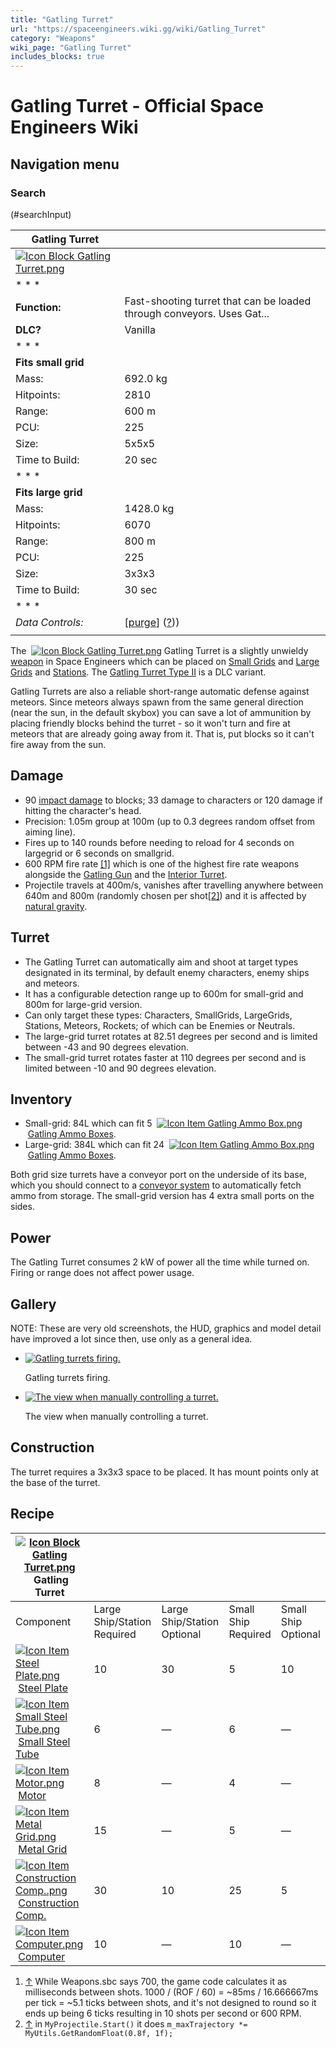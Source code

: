 ```yaml
---
title: "Gatling Turret"
url: "https://spaceengineers.wiki.gg/wiki/Gatling_Turret"
category: "Weapons"
wiki_page: "Gatling Turret"
includes_blocks: true
---
```


# Gatling Turret - Official Space Engineers Wiki

## Navigation menu

### Search

(#searchInput)

| Gatling Turret |     |
| --- | --- |
| [![Icon Block Gatling Turret.png](https://spaceengineers.wiki.gg/images/9/97/Icon_Block_Gatling_Turret.png?d4d145)](https://spaceengineers.wiki.gg/wiki/File:Icon_Block_Gatling_Turret.png) |     |
| * * * |     |
| **Function:** | Fast-shooting turret that can be loaded through conveyors. Uses Gat... |
| **DLC?** | Vanilla |
| * * * |     |
| **Fits small grid** |     |
| Mass: | 692.0 kg |
| Hitpoints: | 2810 |
| Range: | 600 m |
| PCU: | 225 |
| Size: | 5x5x5 |
| Time to Build: | 20 sec |
| * * * |     |
| **Fits large grid** |     |
| Mass: | 1428.0 kg |
| Hitpoints: | 6070 |
| Range: | 800 m |
| PCU: | 225 |
| Size: | 3x3x3 |
| Time to Build: | 30 sec |
| * * * |     |
| _Data Controls:_ | \[[purge](https://spaceengineers.wiki.gg/wiki/Gatling_Turret?action=purge)\] ([?](https://spaceengineers.wiki.gg/wiki/Template:Info_Block))) |
|     |     |

  
The  [![Icon Block Gatling Turret.png](https://spaceengineers.wiki.gg/images/thumb/9/97/Icon_Block_Gatling_Turret.png/21px-Icon_Block_Gatling_Turret.png?d4d145)](https://spaceengineers.wiki.gg/wiki/Gatling_Turret "Gatling Turret") Gatling Turret is a slightly unwieldy [weapon](https://spaceengineers.wiki.gg/wiki/Block_Weapons "Block Weapons") in Space Engineers which can be placed on [Small Grids](https://spaceengineers.wiki.gg/wiki/Small_Grid "Small Grid") and [Large Grids](https://spaceengineers.wiki.gg/wiki/Large_Grid "Large Grid") and [Stations](https://spaceengineers.wiki.gg/wiki/Station "Station"). The [Gatling Turret Type II](https://spaceengineers.wiki.gg/wiki/Gatling_Turret_Type_II "Gatling Turret Type II") is a DLC variant.

Gatling Turrets are also a reliable short-range automatic defense against meteors. Since meteors always spawn from the same general direction (near the sun, in the default skybox) you can save a lot of ammunition by placing friendly blocks behind the turret - so it won't turn and fire at meteors that are already going away from it. That is, put blocks so it can't fire away from the sun.

## Damage

*   90 [impact damage](https://spaceengineers.wiki.gg/wiki/Damage_Mechanics "Damage Mechanics") to blocks; 33 damage to characters or 120 damage if hitting the character's head.
*   Precision: 1.05m group at 100m (up to 0.3 degrees random offset from aiming line).
*   Fires up to 140 rounds before needing to reload for 4 seconds on largegrid or 6 seconds on smallgrid.
*   600 RPM fire rate [\[1\]](#cite_note-1) which is one of the highest fire rate weapons alongside the [Gatling Gun](https://spaceengineers.wiki.gg/wiki/Gatling_Gun "Gatling Gun") and the [Interior Turret](https://spaceengineers.wiki.gg/wiki/Interior_Turret "Interior Turret").
*   Projectile travels at 400m/s, vanishes after travelling anywhere between 640m and 800m (randomly chosen per shot[\[2\]](#cite_note-2)) and it is affected by [natural gravity](https://spaceengineers.wiki.gg/wiki/Gravity "Gravity").

## Turret

*   The Gatling Turret can automatically aim and shoot at target types designated in its terminal, by default enemy characters, enemy ships and meteors.
*   It has a configurable detection range up to 600m for small-grid and 800m for large-grid version.
*   Can only target these types: Characters, SmallGrids, LargeGrids, Stations, Meteors, Rockets; of which can be Enemies or Neutrals.
*   The large-grid turret rotates at 82.51 degrees per second and is limited between -43 and 90 degrees elevation.
*   The small-grid turret rotates faster at 110 degrees per second and is limited between -10 and 90 degrees elevation.

## Inventory

*   Small-grid: 84L which can fit 5  [![Icon Item Gatling Ammo Box.png](https://spaceengineers.wiki.gg/images/thumb/5/59/Icon_Item_Gatling_Ammo_Box.png/21px-Icon_Item_Gatling_Ammo_Box.png?aff7de)](https://spaceengineers.wiki.gg/wiki/Gatling_Ammo_Box "Gatling Ammo Box") [Gatling Ammo Boxes](https://spaceengineers.wiki.gg/wiki/Gatling_Ammo_Box "Gatling Ammo Box").
*   Large-grid: 384L which can fit 24  [![Icon Item Gatling Ammo Box.png](https://spaceengineers.wiki.gg/images/thumb/5/59/Icon_Item_Gatling_Ammo_Box.png/21px-Icon_Item_Gatling_Ammo_Box.png?aff7de)](https://spaceengineers.wiki.gg/wiki/Gatling_Ammo_Box "Gatling Ammo Box") [Gatling Ammo Boxes](https://spaceengineers.wiki.gg/wiki/Gatling_Ammo_Box "Gatling Ammo Box").

Both grid size turrets have a conveyor port on the underside of its base, which you should connect to a [conveyor system](https://spaceengineers.wiki.gg/wiki/Conveyor_system "Conveyor system") to automatically fetch ammo from storage. The small-grid version has 4 extra small ports on the sides.

## Power

The Gatling Turret consumes 2 kW of power all the time while turned on. Firing or range does not affect power usage.

## Gallery

NOTE: These are very old screenshots, the HUD, graphics and model detail have improved a lot since then, use only as a general idea.

*   [![Gatling turrets firing.](https://spaceengineers.wiki.gg/images/thumb/3/3e/SpaceEngineers_2014-04-24_18-14-13-49.jpg/214px-SpaceEngineers_2014-04-24_18-14-13-49.jpg?1280b6)](https://spaceengineers.wiki.gg/wiki/File:SpaceEngineers_2014-04-24_18-14-13-49.jpg "Gatling turrets firing.")
    
    Gatling turrets firing.
    
*   [![The view when manually controlling a turret.](https://spaceengineers.wiki.gg/images/thumb/d/d0/Gatling_Turret_reticle.png/214px-Gatling_Turret_reticle.png?9bbce6)](https://spaceengineers.wiki.gg/wiki/File:Gatling_Turret_reticle.png "The view when manually controlling a turret.")
    
    The view when manually controlling a turret.
    

## Construction

The turret requires a 3x3x3 space to be placed. It has mount points only at the base of the turret.

## Recipe

| [![Icon Block Gatling Turret.png](https://spaceengineers.wiki.gg/images/thumb/9/97/Icon_Block_Gatling_Turret.png/21px-Icon_Block_Gatling_Turret.png?d4d145)](https://spaceengineers.wiki.gg/wiki/Gatling_Turret "Gatling Turret") Gatling Turret |     |     |     |     |
| --- | --- | --- | --- | --- |
| Component | Large Ship/Station  <br>Required | Large Ship/Station  <br>Optional | Small Ship  <br>Required | Small Ship  <br>Optional |
| [![Icon Item Steel Plate.png](https://spaceengineers.wiki.gg/images/thumb/4/4c/Icon_Item_Steel_Plate.png/21px-Icon_Item_Steel_Plate.png?437e3a)](https://spaceengineers.wiki.gg/wiki/Steel_Plate "Steel Plate") [Steel Plate](https://spaceengineers.wiki.gg/wiki/Steel_Plate "Steel Plate") | 10  | 30  | 5   | 10  |
| [![Icon Item Small Steel Tube.png](https://spaceengineers.wiki.gg/images/thumb/f/f7/Icon_Item_Small_Steel_Tube.png/21px-Icon_Item_Small_Steel_Tube.png?4fe418)](https://spaceengineers.wiki.gg/wiki/Small_Steel_Tube "Small Steel Tube") [Small Steel Tube](https://spaceengineers.wiki.gg/wiki/Small_Steel_Tube "Small Steel Tube") | 6   | —   | 6   | —   |
| [![Icon Item Motor.png](https://spaceengineers.wiki.gg/images/thumb/2/2c/Icon_Item_Motor.png/21px-Icon_Item_Motor.png?4a2f3f)](https://spaceengineers.wiki.gg/wiki/Motor "Motor") [Motor](https://spaceengineers.wiki.gg/wiki/Motor "Motor") | 8   | —   | 4   | —   |
| [![Icon Item Metal Grid.png](https://spaceengineers.wiki.gg/images/thumb/1/16/Icon_Item_Metal_Grid.png/21px-Icon_Item_Metal_Grid.png?c674cf)](https://spaceengineers.wiki.gg/wiki/Metal_Grid "Metal Grid") [Metal Grid](https://spaceengineers.wiki.gg/wiki/Metal_Grid "Metal Grid") | 15  | —   | 5   | —   |
| [![Icon Item Construction Comp..png](https://spaceengineers.wiki.gg/images/thumb/4/45/Icon_Item_Construction_Comp..png/21px-Icon_Item_Construction_Comp..png?cdc26f)](https://spaceengineers.wiki.gg/wiki/Construction_Comp. "Construction Comp.") [Construction Comp.](https://spaceengineers.wiki.gg/wiki/Construction_Comp. "Construction Comp.") | 30  | 10  | 25  | 5   |
| [![Icon Item Computer.png](https://spaceengineers.wiki.gg/images/thumb/7/72/Icon_Item_Computer.png/21px-Icon_Item_Computer.png?65c1a4)](https://spaceengineers.wiki.gg/wiki/Computer "Computer") [Computer](https://spaceengineers.wiki.gg/wiki/Computer "Computer") | 10  | —   | 10  | —   |

1.  [↑](#cite_ref-1 "Jump up") While Weapons.sbc says 700, the game code calculates it as milliseconds between shots. 1000 / (ROF / 60) = ~85ms / 16.666667ms per tick = ~5.1 ticks between shots, and it's not designed to round so it ends up being 6 ticks resulting in 10 shots per second or 600 RPM.
2.  [↑](#cite_ref-2 "Jump up") in `MyProjectile.Start()` it does `m_maxTrajectory *= MyUtils.GetRandomFloat(0.8f, 1f);`
